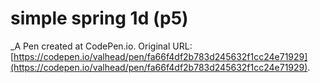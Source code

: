 # simple spring 1d (p5)
 _A Pen created at CodePen.io. Original URL: [https://codepen.io/valhead/pen/fa66f4df2b783d245632f1cc24e71929](https://codepen.io/valhead/pen/fa66f4df2b783d245632f1cc24e71929).

 